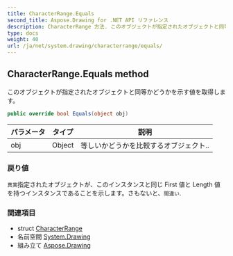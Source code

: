 ```yaml
---
title: CharacterRange.Equals
second_title: Aspose.Drawing for .NET API リファレンス
description: CharacterRange 方法. このオブジェクトが指定されたオブジェクトと同等かどうかを示す値を取得します
type: docs
weight: 40
url: /ja/net/system.drawing/characterrange/equals/
---
```

## CharacterRange.Equals method

このオブジェクトが指定されたオブジェクトと同等かどうかを示す値を取得します。

```csharp
public override bool Equals(object obj)
```

| パラメータ | タイプ | 説明 |
| --- | --- | --- |
| obj | Object | 等しいかどうかを比較するオブジェクト.. |

### 戻り値

`真実`指定されたオブジェクトが、このインスタンスと同じ First 値と Length 値を持つインスタンスであることを示します。さもないと、`間違い`.

### 関連項目

* struct [CharacterRange](../)
* 名前空間 [System.Drawing](../../characterrange/)
* 組み立て [Aspose.Drawing](../../../)


